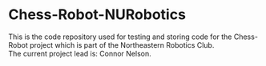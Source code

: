 # Chess-Robot-NURobotics
This is the code repository used for testing and storing code for the Chess-Robot project which is part of the Northeastern Robotics Club.  
The current project lead is: Connor Nelson. 
